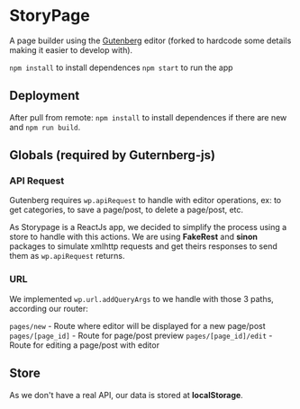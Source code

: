 # StoryPage

A page builder using the [Gutenberg](https://github.com/front/gutenberg) editor (forked to hardcode some details making it easier to develop with).

`npm install` to install dependences
`npm start` to run the app

## Deployment

After pull from remote:
`npm install` to install dependences if there are new
and `npm run build`.

## Globals (required by Guternberg-js)

### API Request

Gutenberg requires `wp.apiRequest` to handle with editor operations, ex: to get categories, to save a page/post, to delete a page/post, etc.

As Storypage is a ReactJs app, we decided to simplify the process using a store to handle with this actions. We are using **FakeRest** and **sinon** packages to simulate xmlhttp requests and get theirs responses to send them as `wp.apiRequest` returns.

### URL

We implemented `wp.url.addQueryArgs` to we handle with those 3 paths, according our router:

`pages/new` - Route where editor will be displayed for a new page/post
`pages/[page_id]` - Route for page/post preview
`pages/[page_id]/edit` - Route for editing a page/post with editor

## Store

As we don't have a real API, our data is stored at **localStorage**.

